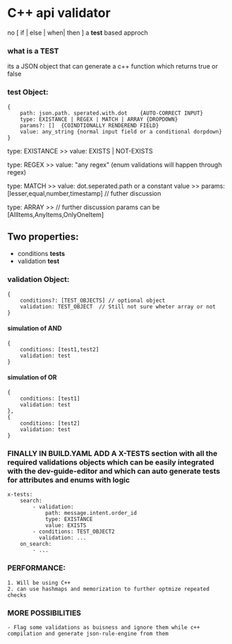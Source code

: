 # C++ api validator

no [ if | else | when| then ] a **test** based approch

### what is a **TEST**

its a JSON object that can generate a c++ function which returns true or false

### test Object:

    {
        path: json.path. sperated.with.dot    {AUTO-CORRECT INPUT}
        type: EXISTANCE | REGEX | MATCH | ARRAY {DROPDOWN}
        params?: []  {COINDTIONALLY RENDEREND FIELD}
        value: any_string {normal input field or a conditional dorpdown}
    }

type: EXISTANCE >> value: EXISTS | NOT-EXISTS

type: REGEX >> value: "any regex" (enum validations will happen through regex)

type: MATCH >> value: dot.seperated.path or a constant value >> params: [lesser,equal,number,timestamp] // futher discussion

type: ARRAY >> // further discussion params can be [AllItems,AnyItems,OnlyOneItem]

## Two properties:

- conditions **tests**
- validation **test**

### validation Object:

    {
        conditions?: [TEST_OBJECTS] // optional object
        validation: TEST_OBJECT  // Still not sure wheter array or not
    }

#### simulation of AND

    {
        conditions: [test1,test2]
        validation: test
    }

#### simulation of OR

    {
        conditions: [test1]
        validation: test
    },
    {
        conditions: [test2]
        validation: test
    }

### FINALLY IN BUILD.YAML ADD A X-TESTS section with all the required validations objects which can be easily integrated with the dev-guide-editor and which can auto generate tests for  attributes and enums with logic

```
x-tests:
    search:
        - validation:
            path: message.intent.order_id
            type: EXISTANCE
            value: EXISTS
        - conditions: TEST_OBJECT2
          validation: ...
    on_search:
        - ...
```

### PERFORMANCE:
    1. Will be using C++
    2. can use hashmaps and memorization to further optmize repeated checks

### MORE POSSIBILITIES 

    - Flag some validations as buisness and ignore them while c++ compilation and generate json-rule-engine from them
